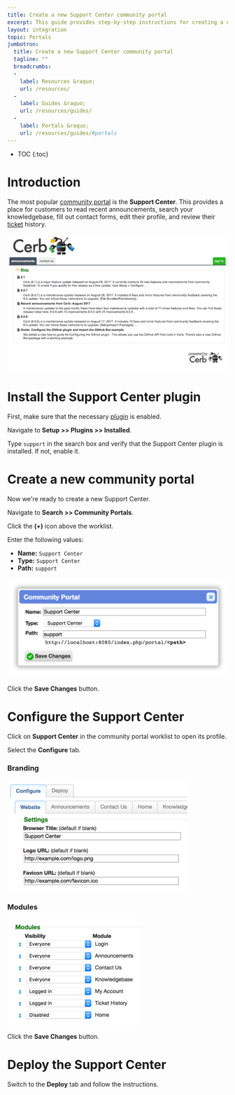 ```yaml
---
title: Create a new Support Center community portal
excerpt: This guide provides step-by-step instructions for creating a new Support Center portal.
layout: integration
topic: Portals
jumbotron:
  title: Create a new Support Center community portal
  tagline: ""
  breadcrumbs:
  -
    label: Resources &raquo;
    url: /resources/
  -
    label: Guides &raquo;
    url: /resources/guides/
  -
    label: Portals &raquo;
    url: /resources/guides/#portals
---
```


* TOC
{:toc}

# Introduction

The most popular [community portal](/docs/portals/) is the **Support Center**. This provides a place for customers to read recent announcements, search your knowledgebase, fill out contact forms, edit their profile, and review their [ticket](/docs/tickets/) history.

<div class="cerb-screenshot">
<img src="/assets/images/guides/portals/support-center/sc.png" class="screenshot">
</div>

# Install the Support Center plugin

First, make sure that the necessary [plugin](/docs/plugins/) is enabled.

Navigate to **Setup >> Plugins >> Installed**.

Type `support` in the search box and verify that the Support Center plugin is installed. If not, enable it.

# Create a new community portal

Now we're ready to create a new Support Center.

Navigate to **Search >> Community Portals**.

Click the **(+)** icon above the worklist.

Enter the following values:

* **Name:** `Support Center`
* **Type:** `Support Center`
* **Path:** `support`

<div class="cerb-screenshot">
<img src="/assets/images/guides/portals/support-center/create.png" class="screenshot">
</div>

Click the **Save Changes** button.

# Configure the Support Center

Click on **Support Center** in the community portal worklist to open its profile.

Select the **Configure** tab.

### Branding

<div class="cerb-screenshot">
<img src="/assets/images/guides/portals/support-center/branding.png" class="screenshot">
</div>

### Modules

<div class="cerb-screenshot">
<img src="/assets/images/guides/portals/support-center/modules.png" class="screenshot">
</div>

Click the **Save Changes** button.

# Deploy the Support Center

Switch to the **Deploy** tab and follow the instructions.

